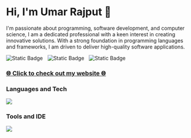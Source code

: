<h1>Hi, I'm Umar Rajput 👋</h1>

I'm passionate about programming, software development, and computer science, I am a dedicated professional with a keen interest in creating innovative solutions. With a strong foundation in programming languages and frameworks, I am driven to deliver high-quality software applications.
<br />

![Static Badge](https://img.shields.io/badge/umarraj008-black?style=for-the-badge&logo=github&logoColor=black&color=white&link=https%3A%2F%2Fgithub.com%2Fumarraj008)
<img height="0" width="5" src="" />
![Static Badge](https://img.shields.io/badge/umar--rajput-black?style=for-the-badge&logo=linkedin&logoColor=black&color=white&link=https%3A%2F%2Fwww.linkedin.com%2Fin%2Fumar-rajput%2F)
<img height="0" width="5" src="" />
![Static Badge](https://img.shields.io/badge/umar.rajput02%40gmail.com-black?style=for-the-badge&logo=gmail&logoColor=black&color=white)

### [🌐 Click to check out my website 🌐](http://umarrajput.co.uk)
<!--
![Static Badge](https://img.shields.io/badge/umarraj008-black?style=flat-square&logo=github&logoColor=black&color=white&link=https%3A%2F%2Fgithub.com%2Fumarraj008)
![Static Badge](https://img.shields.io/badge/umar--rajput-black?style=flat-square&logo=linkedin&logoColor=black&color=white&link=https%3A%2F%2Fwww.linkedin.com%2Fin%2Fumar-rajput%2F)
![Static Badge](https://img.shields.io/badge/umar.rajput02%40gmail.com-black?style=flat-square&logo=gmail&logoColor=black&color=white)
-->
<h3>Languages and Tech</h3>
<div align="left">
  <!--
  <img height="60" width="60" src="https://raw.githubusercontent.com/umarraj008/umarraj008/main/java-w.svg#gh-dark-mode-only" />
  <img height="60" width="60" src="https://raw.githubusercontent.com/umarraj008/umarraj008/main/java-b.svg#gh-light-mode-only" />
  <img height="60" width="10" src="" />
  <img height="60" width="60" src="https://cdn.simpleicons.org/javascript/black/white" />
  <img height="60" width="10" src="" />
  <img height="60" width="60" src="https://cdn.simpleicons.org/html5/black/white" />
  <img height="60" width="10" src="" />
  <img height="60" width="60" src="https://cdn.simpleicons.org/css3/black/white" />
  <img height="60" width="10" src="" />
  <img height="60" width="60" src="https://cdn.simpleicons.org/php/black/white" />
  <img height="60" width="10" src="" />
  <img height="60" width="60" src="https://cdn.simpleicons.org/mysql/black/white" />
  <img height="60" width="10" src="" />
  <img height="60" width="60" src="https://cdn.simpleicons.org/python/black/white" />
  <img height="60" width="10" src="" />
  <img height="60" width="60" src="https://cdn.simpleicons.org/npm/black/white" />
  <img height="60" width="10" src="" />
  <img height="60" width="60" src="https://cdn.simpleicons.org/node.js/black/white" />
  <img height="60" width="10" src="" />
  <img height="60" width="60" src="https://cdn.simpleicons.org/express/black/white" />
  <img height="60" width="10" src="" />
  <img height="60" width="60" src="https://cdn.simpleicons.org/socket.io/black/white" />
  -->
  <img src="https://skillicons.dev/icons?i=java,js,react,php,spring,css,html,python,haskell,mysql,npm,nodejs,express,firebase" />
</div>

<h3>Tools and IDE</h3>
<div align="left">
  <!--
  <img height="60" width="60" src="https://cdn.simpleicons.org/visualstudiocode/black/white" />
  <img height="60" width="10" src="" />
  <img height="60" width="60" src="https://cdn.simpleicons.org/visualstudio/black/white" />
  <img height="60" width="10" src="" />
  <img height="60" width="60" src="https://cdn.simpleicons.org/eclipseide/black/white" />
  <img height="60" width="10" src="" />
  <img height="60" width="60" src="https://cdn.simpleicons.org/intellijidea/black/white" />
  <img height="60" width="10" src="" />
  <img height="60" width="60" src="https://cdn.simpleicons.org/androidstudio/black/white" />
  <img height="60" width="10" src="" />
  <img height="60" width="60" src="https://cdn.simpleicons.org/phpmyadmin/black/white" />
  <img height="60" width="10" src="" />
  <img height="60" width="60" src="https://cdn.simpleicons.org/xampp/black/white" />
  -->
  <img src="https://skillicons.dev/icons?i=vscode,visualstudio,eclipse,idea,androidstudio,github,maven,gradle,figma,photoshop,blender,windows,apple,linux" />
</div>
